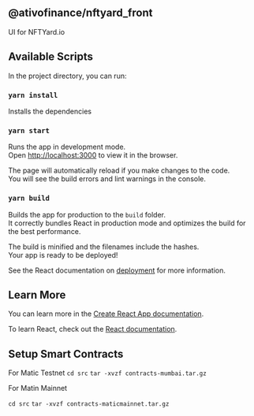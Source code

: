 ## @ativofinance/nftyard_front

UI for NFTYard.io

## Available Scripts

In the project directory, you can run:

### `yarn install`

Installs the dependencies

### `yarn start`

Runs the app in development mode.<br>
Open [http://localhost:3000](http://localhost:3000) to view it in the browser.

The page will automatically reload if you make changes to the code.<br>
You will see the build errors and lint warnings in the console.

### `yarn build`

Builds the app for production to the `build` folder.<br />
It correctly bundles React in production mode and optimizes the build for the best performance.

The build is minified and the filenames include the hashes.<br />
Your app is ready to be deployed!

See the React documentation on [deployment](https://facebook.github.io/create-react-app/docs/deployment) for more information.

## Learn More

You can learn more in the [Create React App documentation](https://facebook.github.io/create-react-app/docs/getting-started).

To learn React, check out the [React documentation](https://reactjs.org/).


## Setup Smart Contracts

For Matic Testnet
`cd src`
`tar -xvzf contracts-mumbai.tar.gz`

For Matin Mainnet

`cd src`
`tar -xvzf contracts-maticmainnet.tar.gz`
